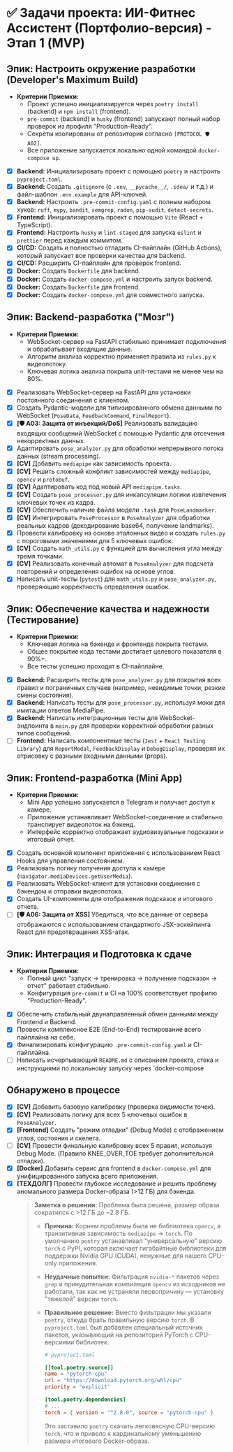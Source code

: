 # ✅ Задачи проекта: ИИ-Фитнес Ассистент (Портфолио-версия) - Этап 1 (MVP)

## Эпик: Настроить окружение разработки (Developer's Maximum Build)
*   **Критерии Приемки:**
    *   Проект успешно инициализируется через `poetry install` (backend) и `npm install` (frontend).
    *   `pre-commit` (backend) и `husky` (frontend) запускают полный набор проверок из профиля "Production-Ready".
    *   Секреты изолированы от репозитория согласно `[PROTOCOL 🛡️ A02]`.
    *   Все приложение запускается локально одной командой `docker-compose up`.

- [x] **Backend:** Инициализировать проект с помощью `poetry` и настроить `pyproject.toml`.
- [x] **Backend:** Создать `.gitignore` (с `.env`, `__pycache__/`, `.idea/` и т.д.) и файл-шаблон `.env.example` для API-ключей.
- [x] **Backend:** Настроить `.pre-commit-config.yaml` с полным набором хуков: `ruff`, `mypy`, `bandit`, `semgrep`, `radon`, `pip-audit`, `detect-secrets`.
- [x] **Frontend:** Инициализировать проект с помощью `Vite` (React + TypeScript).
- [x] **Frontend:** Настроить `husky` и `lint-staged` для запуска `eslint` и `prettier` перед каждым коммитом.
- [x] **CI/CD:** Создать и полностью отладить CI-пайплайн (GitHub Actions), который запускает все проверки качества для backend.
- [x] **CI/CD:** Расширить CI-пайплайн для проверок frontend.
- [x] **Docker:** Создать `Dockerfile` для backend.
- [x] **Docker:** Создать `docker-compose.yml` и настроить запуск backend.
- [x] **Docker:** Создать `Dockerfile` для frontend.
- [x] **Docker:** Создать `docker-compose.yml` для совместного запуска.

## Эпик: Backend-разработка ("Мозг")
*   **Критерии Приемки:**
    *   WebSocket-сервер на FastAPI стабильно принимает подключения и обрабатывает входящие данные.
    *   Алгоритм анализа корректно применяет правила из `rules.py` к видеопотоку.
    *   Ключевая логика анализа покрыта unit-тестами не менее чем на 80%.

- [x] Реализовать WebSocket-сервер на FastAPI для установки постоянного соединения с клиентом.
- [x] Создать Pydantic-модели для типизированного обмена данными по WebSocket (`PoseData`, `FeedbackCommand`, `FinalReport`).
- [x] **[🛡️ A03: Защита от инъекций/DoS]** Реализовать валидацию входящих сообщений WebSocket с помощью Pydantic для отсечения некорректных данных.
- [x] Адаптировать `pose_analyzer.py` для обработки непрерывного потока данных (stream processing).
- [x] **[CV]** Добавить `mediapipe` как зависимость проекта.
- [x] **[CV]** Решить сложный конфликт зависимостей между `mediapipe`, `opencv` и `protobuf`.
- [x] **[CV]** Адаптировать код под новый API `mediapipe.tasks`.
- [x] **[CV]** Создать `pose_processor.py` для инкапсуляции логики извлечения ключевых точек из кадра.
- [x] **[CV]** Обеспечить наличие файла модели `.task` для `PoseLandmarker`.
- [x] **[CV]** Интегрировать `PoseProcessor` в `PoseAnalyzer` для обработки реальных кадров (декодирование base64, получение landmarks).
- [x] Провести калибровку на основе эталонных видео и создать `rules.py` с пороговыми значениями для 5 ключевых ошибок.
- [x] **[CV]** Создать `math_utils.py` с функцией для вычисления угла между тремя точками.
- [x] **[CV]** Реализовать конечный автомат в `PoseAnalyzer` для подсчета повторений и определения ошибок на основе углов.
- [x] Написать unit-тесты (`pytest`) для `math_utils.py` и `pose_analyzer.py`, проверяющие корректность определения ошибок.

## Эпик: Обеспечение качества и надежности (Тестирование)
*   **Критерии Приемки:**
    *   Ключевая логика на бэкенде и фронтенде покрыта тестами.
    *   Общее покрытие кода тестами достигает целевого показателя в 90%+.
    *   Все тесты успешно проходят в CI-пайплайне.

- [x] **Backend:** Расширить тесты для `pose_analyzer.py` для покрытия всех правил и пограничных случаев (например, невидимые точки, резкие смены состояния).
- [x] **Backend:** Написать тесты для `pose_processor.py`, используя моки для имитации ответов MediaPipe.
- [x] **Backend:** Написать интеграционные тесты для WebSocket-эндпоинта в `main.py` для проверки корректной обработки разных типов сообщений.
- [ ] **Frontend:** Написать компонентные тесты (`Jest` + `React Testing Library`) для `ReportModal`, `FeedbackDisplay` и `DebugDisplay`, проверяя их отрисовку с разными входными данными (props).

## Эпик: Frontend-разработка (Mini App)
*   **Критерии Приемки:**
    *   Mini App успешно запускается в Telegram и получает доступ к камере.
    *   Приложение устанавливает WebSocket-соединение и стабильно транслирует видеопоток на бэкенд.
    *   Интерфейс корректно отображает аудиовизуальные подсказки и итоговый отчет.

- [x] Создать основной компонент приложения с использованием React Hooks для управления состоянием.
- [x] Реализовать логику получения доступа к камере (`navigator.mediaDevices.getUserMedia`).
- [x] Реализовать WebSocket-клиент для установки соединения с бэкендом и отправки видеопотока.
- [x] Создать UI-компоненты для отображения подсказок и итогового отчета.
- [ ] **[🛡️ A06: Защита от XSS]** Убедиться, что все данные от сервера отображаются с использованием стандартного JSX-эскейпинга React для предотвращения XSS-атак.

## Эпик: Интеграция и Подготовка к сдаче
*   **Критерии Приемки:**
    *   Полный цикл "запуск -> тренировка -> получение подсказок -> отчет" работает стабильно.
    *   Конфигурация `pre-commit` и CI на 100% соответствует профилю "Production-Ready".

- [x] Обеспечить стабильный двунаправленный обмен данными между Frontend и Backend.
- [x] Провести комплексное E2E (End-to-End) тестирование всего пайплайна на себе.
- [x] Финализировать конфигурацию `.pre-commit-config.yaml` и CI-пайплайна.
- [ ] Написать исчерпывающий `README.md` с описанием проекта, стека и инструкциями по локальному запуску через `docker-compose

## Обнаружено в процессе
- [x] **[CV]** Добавить базовую калибровку (проверка видимости точек).
- [x] **[CV]** Реализовать логику для всех 5 ключевых ошибок в `PoseAnalyzer`.
- [x] **[Frontend]** Создать "режим отладки" (Debug Mode) с отображением углов, состояния и скелета.
- [ ] **[CV]** Провести финальную калибровку всех 5 правил, используя Debug Mode. (Правило KNEE_OVER_TOE требует дополнительной отладки).
- [x] **[Docker]** Добавить сервис для frontend в `docker-compose.yml` для унифицированного запуска всего приложения.
- [x] **[ТЕХДОЛГ]** Провести глубокое исследование и решить проблему аномального размера Docker-образа (>12 ГБ) для бэкенда.
    > **Заметка о решении:** Проблема была решена, размер образа сократился с >12 ГБ до ~2.8 ГБ.
    >
    > - **Причина:** Корнем проблемы была не библиотека `opencv`, а транзитивная зависимость `mediapipe` -> `torch`. По умолчанию `poetry` устанавливал "универсальную" версию `torch` с PyPI, которая включает гигабайтные библиотеки для поддержки Nvidia GPU (CUDA), ненужные для нашего CPU-only приложения.
    > - **Неудачные попытки:** Фильтрация `nvidia-*` пакетов через `grep` и принудительная компиляция `opencv` из исходников не работали, так как не устраняли первопричину — установку "тяжелой" версии `torch`.
    > - **Правильное решение:** Вместо фильтрации мы указали `poetry`, откуда брать правильную версию `torch`. В `pyproject.toml` был добавлен специальный источник пакетов, указывающий на репозиторий PyTorch с CPU-версиями библиотек.
    >
    >   ```toml
    >   # pyproject.toml
    >
    >   [[tool.poetry.source]]
    >   name = "pytorch-cpu"
    >   url = "https://download.pytorch.org/whl/cpu"
    >   priority = "explicit"
    >
    >   [tool.poetry.dependencies]
    >   # ...
    >   torch = { version = "^2.8.0", source = "pytorch-cpu" }
    >   ```
    >
    >   Это заставило `poetry` скачать легковесную CPU-версию `torch`, что и привело к кардинальному уменьшению размера итогового Docker-образа.
